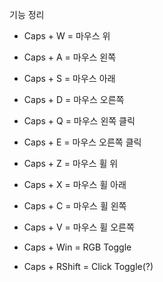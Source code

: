 기능 정리
- Caps + W = 마우스 위
- Caps + A = 마우스 왼쪽
- Caps + S = 마우스 아래
- Caps + D = 마우스 오른쪽 

- Caps + Q = 마우스 왼쪽 클릭
- Caps + E = 마우스 오른쪽 클릭

- Caps + Z = 마우스 휠 위
- Caps + X = 마우스 휠 아래
- Caps + C = 마우스 휠 왼쪽
- Caps + V = 마우스 휠 오른쪽
- Caps + Win = RGB Toggle
- Caps + RShift = Click Toggle(?)